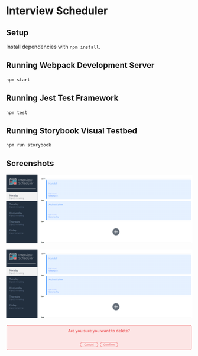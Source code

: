 # Interview Scheduler

## Setup

Install dependencies with `npm install`.

## Running Webpack Development Server

```sh
npm start
```

## Running Jest Test Framework

```sh
npm test
```

## Running Storybook Visual Testbed

```sh
npm run storybook
```

## Screenshots

!["This is the home page. It provides a view of the days of the week and displays the appointment slots on the specific day that is clicked"](https://github.com/hanvidlee/Scheduler/blob/master/docs/Mainpage.png?raw=true)

!["This is the form selection. When clicking on the + button on the page it will display this form. User can input a name and select an interviewer. They have the option to cancel their form creation, or save once completed."](https://github.com/hanvidlee/Scheduler/blob/master/docs/Mainpage.png?raw=true)

!["This is the confirmation of deletion page. If there is an appointment that is currently booked, the user has the option to click the trashcan icon that is revealed when they hover over an appointment. Once clicked, the confirmation of deletion page will display."](https://github.com/hanvidlee/Scheduler/blob/master/docs/Confirmation-Delete.png?raw=true)
